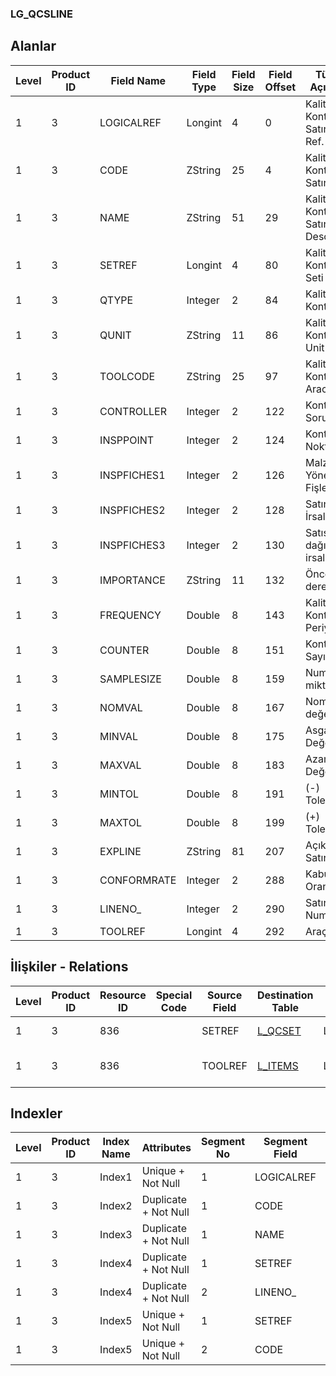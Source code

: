 ### LG_QCSLINE

## Alanlar

**Level**|**Product ID**|**Field Name**|**Field Type**|**Field Size**|**Field Offset**|**Türkçe Açıklama**|**Expression**
-----|-----|-----|-----|-----|-----|-----|-----
1|3|LOGICALREF|Longint|4|0|Kalite Kontrol Satırı Log. Ref.|Inspection Line Logical Reference
1|3|CODE|ZString|25|4|Kalite Kontrol Satır Kodu|Inspection Line Code
1|3|NAME|ZString|51|29|Kalite Kontrol Satır Description|Inspection Line Description
1|3|SETREF|Longint|4|80|Kalite Kontrol Seti Ref.|Inspection Set Reference
1|3|QTYPE|Integer|2|84|Kalite Kontrol Tipi|Inspection Type
1|3|QUNIT|ZString|11|86|Kalite Kontrol Unit|Inspection Unit
1|3|TOOLCODE|ZString|25|97|Kalite Kontrol Aracı|Inspection Tool
1|3|CONTROLLER|Integer|2|122|Kontrol Sorumlusu|Inspector
1|3|INSPPOINT|Integer|2|124|Kontrol Noktası|Inspection Point
1|3|INSPFICHES1|Integer|2|126|Malzeme Yönetimi Fişleri|Material Management Vouchers
1|3|INSPFICHES2|Integer|2|128|Satınalma İrsaliyeleri|Purchase Receipts
1|3|INSPFICHES3|Integer|2|130|Satış dağıtım irsaliyeleri|Sales & Distribution Dispatches
1|3|IMPORTANCE|ZString|11|132|Öncelik derecesi|Priority Degree
1|3|FREQUENCY|Double|8|143|Kalite Kontrol Periyodu|Inspection Frequency
1|3|COUNTER|Double|8|151|Kontrol Sayısı|Inspection Count
1|3|SAMPLESIZE|Double|8|159|Numune miktarı|Sample Quantity
1|3|NOMVAL|Double|8|167|Nominal değer|Nominal Value
1|3|MINVAL|Double|8|175|Asgari Değer|Minimum Value
1|3|MAXVAL|Double|8|183|Azami Değer|Maximum Value
1|3|MINTOL|Double|8|191|(-) Tolerans|(-)Tolerance
1|3|MAXTOL|Double|8|199|(+) Tolerans|(+)Tolerance
1|3|EXPLINE|ZString|81|207|Açıklama Satırı|Description Line
1|3|CONFORMRATE|Integer|2|288|Kabul Oranı (%)|Nonconf.Accept.(%)
1|3|LINENO_|Integer|2|290|Satır Numarası|Line Number
1|3|TOOLREF|Longint|4|292|Araç ref.|Tool Reference

## İlişkiler - Relations
**Level**|**Product ID**|**Resource ID**|**Special Code**|**Source Field**|**Destination Table**|**Destination Field**|**Relation Type**|**Extra Condition**
-----|-----|-----|-----|-----|-----|-----|-----|-----
1|3|836||SETREF|[L_QCSET](../LG_QCSET "L_QCSET")|LOGICALREF|one-to-one|
1|3|836||TOOLREF|[L_ITEMS](../LG_ITEMS "L_ITEMS")|LOGICALREF|one-to-many|

## Indexler
**Level**|**Product ID**|**Index Name**|**Attributes**|**Segment No**|**Segment Field**|**Sense**
-----|-----|-----|-----|-----|-----|-----
1|3|Index1|Unique + Not Null|1|LOGICALREF|Ascending
1|3|Index2|Duplicate + Not Null|1|CODE|Ascending
1|3|Index3|Duplicate + Not Null|1|NAME|Ascending
1|3|Index4|Duplicate + Not Null|1|SETREF|Ascending
1|3|Index4|Duplicate + Not Null|2|LINENO_|Ascending
1|3|Index5|Unique + Not Null|1|SETREF|Ascending
1|3|Index5|Unique + Not Null|2|CODE|Ascending
